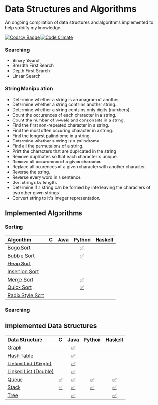 # Data Structures and Algorithms
An ongoing compilation of data structures and algorithms implemented to help solidify my knowledge.

[![Codacy Badge](https://api.codacy.com/project/badge/Grade/edc9d4a8c8554dc0a708a99ff4e7e9f8)](https://www.codacy.com/app/jmsweg/data-structures-and-algorithms?utm_source=github.com&amp;utm_medium=referral&amp;utm_content=jmsweg/data-structures-and-algorithms&amp;utm_campaign=Badge_Grade)
[![Code Climate](https://codeclimate.com/github/jmsweg/data-structures-and-algorithms.png)](https://codeclimate.com/github/jmsweg/data-structures-and-algorithms)

### Searching
* Binary Search
* Breadth First Search
* Depth First Search
* Linear Search

### String Manipulation
* Determine whether a string is an anagram of another.
* Determine whether a string contains another string.
* Determine whether a string contains only digits (numbers).
* Count the occurences of each character in a string.
* Count the number of vowels and consonants in a string.
* Find the first non-repeated character in a string.
* Find the most often occuring character in a string.
* Find the longest palindrome in a string.
* Determine whether a string is a palindrome.
* Find all the permutaions of a string.
* Print the characters that are duplicated in the string
* Remove duplicates so that each character is unique.
* Remove all occurences of a given character.
* Replace all ocurences of a given character with another character.
* Reverse the string.
* Reverse every word in a sentence.
* Sort strings by length.
* Determine if a string can be formed by interleaving the characters of two
  other given strings.
* Convert string to it's integer representation.

## Implemented Algorithms

### Sorting
| Algorithm | C | Java | Python | Haskell
|:---------------------------------------------------------------|:------------------------------------------------------------------------:|:----------------:|:----------------:|:-----------------:|
| [Bogo Sort](https://en.wikipedia.org/wiki/Bogosort)            |  |  | [:white_check_mark:](algorithms/sorting/bogo-sort/BogoSort.py)     |  |
| [Bubble Sort](https://en.wikipedia.org/wiki/Bubble_sort)       |  |  | [:white_check_mark:](algorithms/sorting/bubble-sort/BubbleSort.py) |  |
| [Heap Sort](https://en.wikipedia.org/wiki/Heapsort)            |  |  |                                                                    |  |
| [Insertion Sort](https://en.wikipedia.org/wiki/Insertion_sort) |  |  |                                                                    |  |
| [Merge Sort](https://en.wikipedia.org/wiki/Merge_sort)         |  |  | [:white_check_mark:](algorithms/sorting/merge-sort/MergeSort.py)   |  |
| [Quick Sort](https://en.wikipedia.org/wiki/Quicksort)          |  |  | [:white_check_mark:](algorithms/sorting/QuickSort.py)              |  |
| [Radix Style Sort](https://en.wikipedia.org/wiki/Radix_sort)   |  |  |                                                                    |  |

### Searching

## Implemented Data Structures
| Data Structure | C | Java | Python | Haskell
|:---------------------------------------------------------------------------------------|:-----------------------------------------------------:|:-----------------------------------------------------------------------:|:-----------------------------------------------------------:|:------------------------------------------------------------:|
| [Graph](https://en.wikipedia.org/wiki/Graph_(abstract_data_type))                      |                                                       | [:white_check_mark:](data-structures/graph/java/Graph.java)             |                                                             |                                                              |  
| [Hash Table](https://en.wikipedia.org/wiki/Hash_table)                                 |                                                       | [:white_check_mark:](data-structures/hash-table/java/HashMap.java)      |                                                             |                                                              |
| [Linked List (Single)](https://en.wikipedia.org/wiki/Linked_list)                      |                                                       | [:white_check_mark:](data-structures/linked-list/java/SLinkedList.java) |                                                             |                                                              |
| [Linked List (Double)](https://en.wikipedia.org/wiki/Linked_list#Doubly_linked_list)   |                                                       | [:white_check_mark:](data-structures/linked-list/java/DLinkedList.java) |                                                             |                                                              |
| [Queue](https://en.wikipedia.org/wiki/Queue_(abstract_data_type))                      | [:white_check_mark:](data-structures/queue/c/Queue.c) | [:white_check_mark:](data-structures/queue/java/Queue.java)             | [:white_check_mark:](data-structures/queue/python/Queue.py) | [:white_check_mark:](data-structures/queue/haskell/Queue.hs) |
| [Stack](https://en.wikipedia.org/wiki/Stack_(abstract_data_type))                      | [:white_check_mark:](data-structures/stack/c/Stack.c) | [:white_check_mark:](data-structures/stack/java/Stack.java)             | [:white_check_mark:](data-structures/stack/python/Stack.py) | [:white_check_mark:](data-structures/stack/haskell/Stack.hs) |
| [Tree](https://en.wikipedia.org/wiki/Tree_(data_structure))                            |                                                       | [:white_check_mark:](data-structures/tree/java/Tree.java)               |                                                             | [:white_check_mark:](data-structures/tree/haskell/Tree.hs)   |
